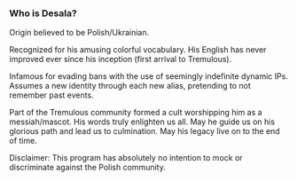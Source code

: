 <h3>Who is Desala?</h3>
    <p>
      Origin believed to be Polish/Ukrainian.
    </p>
    <p>
      Recognized for his amusing colorful vocabulary. His English has never improved ever since his inception (first arrival to Tremulous).
    </p>
    <p>
      Infamous for evading bans with the use of seemingly indefinite dynamic IPs. Assumes a new identity through each new alias, pretending to not remember past events.
    </p>
    <p>
      Part of the Tremulous community formed a cult worshipping him as a messiah/mascot. His words truly enlighten us all. May he guide us on his glorious path and lead us to culmination. May his legacy live on to the end of time.
    </p>
    <p>
      Disclaimer: This program has absolutely no intention to mock or discriminate against the Polish community.
    </p>
